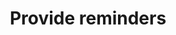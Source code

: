 ---
title: Provide reminders
permalink: /coga-draft/guide/helpful/reminders
github:
  repository: w3c/wai-coga
layout: guide
feedbackmail: wai@w3.org
doc-note-type: draft
doc-note-message-md: |

  [See page details in plan](../../plan#design-guide)

---